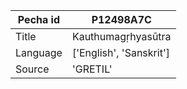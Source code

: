 |Pecha id | P12498A7C
| --- | --- 
|Title | Kauthumagṛhyasūtra 
|Language | ['English', 'Sanskrit']
|Source | 'GRETIL'